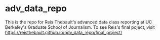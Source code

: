 # adv_data_repo

This is the repo for Reis Thebault's advanced data class reporting at UC Berkeley's Graduate School of Journalism. To see Reis's final poject, visit https://reisthebault.github.io/adv_data_repo/final_project/